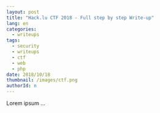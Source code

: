 ```yaml
---
layout: post
title: "Hack.lu CTF 2018 - Full step by step Write-up"
lang: en
categories:
  - writeups
tags:
  - security
  - writeups
  - ctf
  - web
  - php
date: 2018/10/18
thumbnail: /images/ctf.png
authorId: n
---
```

Lorem ipsum ...

